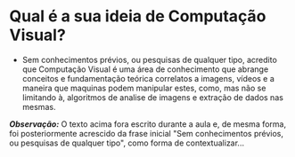 # Qual é a sua ideia de Computação Visual? 
* Sem conhecimentos prévios, ou pesquisas de qualquer tipo, acredito que Computação Visual é uma área de conhecimento que abrange conceitos e fundamentação teórica correlatos a imagens, vídeos e a maneira que maquinas podem manipular estes, como, mas não se limitando à, algoritmos de analise de imagens e extração de dados nas mesmas.

**_Observação:_** O texto acima fora escrito durante a aula e, de mesma forma, foi posteriormente acrescido da frase inicial "Sem conhecimentos prévios, ou pesquisas de qualquer tipo", como forma de contextualizar...
